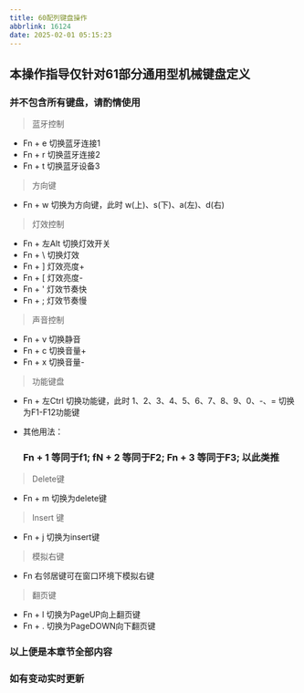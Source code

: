 ```yaml
---
title: 60配列键盘操作
abbrlink: 16124
date: 2025-02-01 05:15:23
---
```


## 本操作指导仅针对61部分通用型机械键盘定义

### 并不包含所有键盘，请酌情使用

> 蓝牙控制
> 
- Fn + e 切换蓝牙连接1
- Fn + r 切换蓝牙连接2
- Fn + t 切换蓝牙设备3

> 方向键
> 
- Fn + w 切换为方向键，此时 w(上)、s(下)、a(左)、d(右)

> 灯效控制
> 
- Fn + 左Alt 切换灯效开关
- Fn + \ 切换灯效
- Fn + ] 灯效亮度+
- Fn + [ 灯效亮度-
- Fn + ' 灯效节奏快
- Fn + ; 灯效节奏慢

> 声音控制
> 
- Fn + v 切换静音
- Fn + c 切换音量+
- Fn + x 切换音量-

> 功能键盘
> 
- Fn + 左Ctrl 切换功能键，此时 1、2、3、4、5、6、7、8、9、0、-、= 切换为F1-F12功能键
- 其他用法：
    
    ### Fn + 1 等同于f1; fN + 2 等同于F2; Fn + 3 等同于F3; 以此类推
    

> Delete键
> 
- Fn + m 切换为delete键

> Insert 键
> 
- Fn + j 切换为insert键

> 模拟右键
> 
- Fn 右邻居键可在窗口环境下模拟右键

> 翻页键
> 
- Fn + l 切换为PageUP向上翻页键
- Fn + . 切换为PageDOWN向下翻页键

### 以上便是本章节全部内容

### 如有变动实时更新